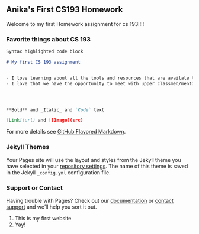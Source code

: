 ## Anika's First CS193 Homework

Welcome to my first Homework assignment for cs 193!!!!

### Favorite things about CS 193


```markdown
Syntax highlighted code block

# My first CS 193 assignment


- I love learning about all the tools and resources that are availale to me as a CS student
- I love that we have the opportunity to meet with upper classmen/mentors




**Bold** and _Italic_ and `Code` text

[Link](url) and ![Image](src)
```

For more details see [GitHub Flavored Markdown](https://guides.github.com/features/mastering-markdown/).

### Jekyll Themes

Your Pages site will use the layout and styles from the Jekyll theme you have selected in your [repository settings](https://github.com/kalutes/CS193_Fall18_Lab1/settings). The name of this theme is saved in the Jekyll `_config.yml` configuration file.

### Support or Contact

Having trouble with Pages? Check out our [documentation](https://help.github.com/categories/github-pages-basics/) or [contact support](https://github.com/contact) and we’ll help you sort it out.
1. This is my first website
2. Yay!
